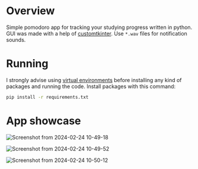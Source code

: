 # Overview 
Simple pomodoro app for tracking your studying progress written in python. GUI was made with a help of [customtkinter](https://customtkinter.tomschimansky.com/). Use `*.wav` files for notification sounds.

# Running
I strongly advise using [virtual environments](https://docs.python.org/3/tutorial/venv.html) before installing any kind of packages and running the code. Install packages with this command:
```bash
pip install -r requirements.txt
```

# App showcase
![Screenshot from 2024-02-24 10-49-18](https://github.com/Chilldoggu/pomodoro-clock/assets/117157214/89428970-b9c1-4ba7-a71d-315959a3964c)

![Screenshot from 2024-02-24 10-49-52](https://github.com/Chilldoggu/pomodoro-clock/assets/117157214/fb5ee449-954e-433c-ad21-d9925ef1cb64)

![Screenshot from 2024-02-24 10-50-12](https://github.com/Chilldoggu/pomodoro-clock/assets/117157214/eb9defcc-d6b5-445a-9b09-2bd60518a123)
